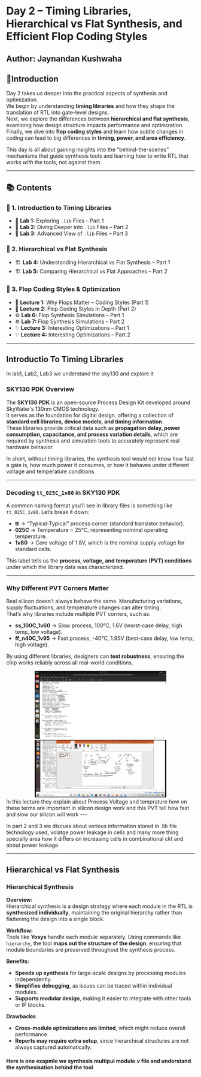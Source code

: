 # Day 2 – Timing Libraries, Hierarchical vs Flat Synthesis, and Efficient Flop Coding Styles
Author: Jaynandan Kushwaha  
 ---- 

## 📌Introduction
Day 2 takes us deeper into the practical aspects of synthesis and optimization.  
We begin by understanding **timing libraries** and how they shape the translation of RTL into gate-level designs.  
Next, we explore the differences between **hierarchical and flat synthesis**, examining how design structure impacts performance and optimization.  
Finally, we dive into **flop coding styles** and learn how subtle changes in coding can lead to big differences in **timing, power, and area efficiency**.  

This day is all about gaining insights into the “behind-the-scenes” mechanisms that guide synthesis tools and learning how to write RTL that works *with* the tools, not against them.

---

## 📚 Contents

### 🔹 1. Introduction to Timing Libraries
- 🧩 **Lab 1:** Exploring `.lib` Files – Part 1  
- 🧩 **Lab 2:** Diving Deeper into `.lib` Files – Part 2  
- 🧩 **Lab 3:** Advanced View of `.lib` Files – Part 3  

### 🔹 2. Hierarchical vs Flat Synthesis
- 🏗️ **Lab 4:** Understanding Hierarchical vs Flat Synthesis – Part 1  
- 🏗️ **Lab 5:** Comparing Hierarchical vs Flat Approaches – Part 2  

### 🔹 3. Flop Coding Styles & Optimization
- 🔄 **Lecture 1:** Why Flops Matter – Coding Styles (Part 1)  
- 🔄 **Lecture 2:** Flop Coding Styles in Depth (Part 2)  
- ⚙️ **Lab 6:** Flop Synthesis Simulations – Part 1  
- ⚙️ **Lab 7:** Flop Synthesis Simulations – Part 2  
- ✨ **Lecture 3:** Interesting Optimizations – Part 1  
- ✨ **Lecture 4:** Interesting Optimizations – Part 2  
---

## Introductio To Timing Libraries
In lab1, Lab2, Lab3 we understand the sky130 and explore it 
### SKY130 PDK Overview
The **SKY130 PDK** is an open-source Process Design Kit developed around SkyWater’s 130nm CMOS technology.  
It serves as the foundation for digital design, offering a collection of **standard cell libraries, device models, and timing information**.  
These libraries provide critical data such as **propagation delay, power consumption, capacitance, and process variation details**, which are required by synthesis and simulation tools to accurately represent real hardware behavior.  

In short, without timing libraries, the synthesis tool would not know how fast a gate is, how much power it consumes, or how it behaves under different voltage and temperature conditions.  

---

### Decoding `tt_025C_1v80` in SKY130 PDK
A common naming format you’ll see in library files is something like `tt_025C_1v80`. Let’s break it down:  

- **tt** → “Typical-Typical” process corner (standard transistor behavior).  
- **025C** → Temperature = 25°C, representing nominal operating temperature.  
- **1v80** → Core voltage of 1.8V, which is the nominal supply voltage for standard cells.  

This label tells us the **process, voltage, and temperature (PVT) conditions** under which the library data was characterized.  

---

### Why Different PVT Corners Matter
Real silicon doesn’t always behave the same. Manufacturing variations, supply fluctuations, and temperature changes can alter timing.  
That’s why libraries include multiple PVT corners, such as:  
- **ss_100C_1v60** → Slow process, 100°C, 1.6V (worst-case delay, high temp, low voltage).  
- **ff_n40C_1v95** → Fast process, -40°C, 1.95V (best-case delay, low temp, high voltage).  

By using different libraries, designers can **test robustness**, ensuring the chip works reliably across all real-world conditions.  

<div align="center">
  <img src="Images/Lib-file.png" alt="Lib-file.png" width="70%">
</div>
<div align="center">
  <img src="Images/Lecture1.png" alt="Lecture1.png" width="70%">
</div>
In this lecture they explain about Process Voltage and temprature how on these terms are important in silicon design work and this PVT tell how fast and slow our silicon will work 
---

In part 2 and 3 we discuss about verious information stored in .lib file technology used, volatge power leakage in cells and many more thing specially area how it differs on increasing cells in combinational ckt and about power leakage 

---

## Hierarchical vs Flat Synthesis

### Hierarchical Synthesis

**Overview:**  
Hierarchical synthesis is a design strategy where each module in the RTL is **synthesized individually**, maintaining the original hierarchy rather than flattening the design into a single block.

**Workflow:**  
Tools like **Yosys** handle each module separately. Using commands like `hierarchy`, the tool **maps out the structure of the design**, ensuring that module boundaries are preserved throughout the synthesis process.

**Benefits:**  
- **Speeds up synthesis** for large-scale designs by processing modules independently.  
- **Simplifies debugging**, as issues can be traced within individual modules.  
- **Supports modular design**, making it easier to integrate with other tools or IP blocks.

**Drawbacks:**  
- **Cross-module optimizations are limited**, which might reduce overall performance.  
- **Reports may require extra setup**, since hierarchical structures are not always captured automatically.

#### Here is one exapmle we synthesis multipul module.v file and understand the synthesisation behind the tool




